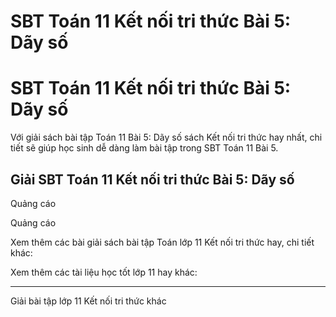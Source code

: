 # SBT Toán 11 Kết nối tri thức Bài 5: Dãy số

# SBT Toán 11 Kết nối tri thức Bài 5: Dãy số

Với giải sách bài tập Toán 11 Bài 5: Dãy số sách Kết nối tri thức hay nhất, chi tiết sẽ giúp học sinh dễ dàng làm bài tập trong SBT Toán 11 Bài 5.

## Giải SBT Toán 11 Kết nối tri thức Bài 5: Dãy số

Quảng cáo

Quảng cáo

Xem thêm các bài giải sách bài tập Toán lớp 11 Kết nối tri thức hay, chi tiết khác:

Xem thêm các tài liệu học tốt lớp 11 hay khác:

* * *

Giải bài tập lớp 11 Kết nối tri thức khác
